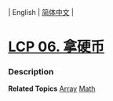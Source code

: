 | English | [简体中文](README.md) |

# [LCP 06. 拿硬币](https://leetcode.cn/problems/na-ying-bi)
 ### Description

**Related Topics**  [Array](https://leetcode.cn/tag/array) [Math](https://leetcode.cn/tag/math) 